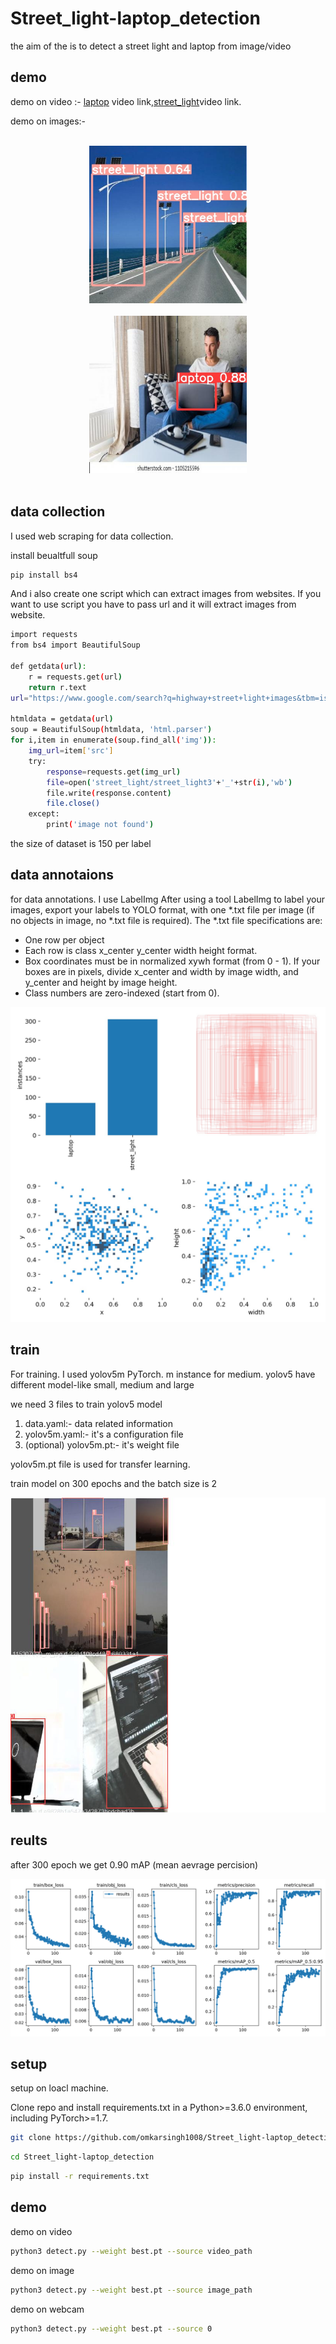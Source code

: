 # Street_light-laptop_detection

the aim of the is to detect a street light and laptop from image/video
## demo
demo on video :- [laptop](https://drive.google.com/file/d/1JYJ8wWcUNEL9pzmpdizlTx14MEXPQVTU/view?usp=sharing) video link,[street_light](https://drive.google.com/file/d/1EjPp3LqrsLYLiYqILxYw3lFYk1WG8QsF/view?usp=sharing)video link.

demo on images:-
</div>
  <br>
  <div align="center">
    <a >
        <img src="https://github.com/omkarsingh1008/Street_light-laptop_detection/blob/main/frp-pole-500x500_jpg.rf.a4bbe158c139722c37a90bf2b42a9f43.jpg" width="50%"/>
    </a>
    <img width="50%" />
    <a >
        <img src="https://github.com/omkarsingh1008/Street_light-laptop_detection/blob/main/young-attractive-man-sitting-on-260nw-1105215596_jpg.rf.082b88b3f994f2b030dd558c3b3c999c.jpg" width="50%"/>
    </a>
    <img width="50%" />
    </div>

## data collection

I used web scraping for data collection.

install beualtfull soup

```bash
pip install bs4
```
And i also create one script which can extract images from websites. If you want to use script you have to pass url and it will extract images from website.
```bash
import requests 
from bs4 import BeautifulSoup 
    
def getdata(url): 
    r = requests.get(url) 
    return r.text 
url="https://www.google.com/search?q=highway+street+light+images&tbm=isch&hl=en-GB&chips=q:highway+street+light,g_1:tall:KHeRz6WyyhM%3D,online_chips:roadway+lighting:dG4QW9kVQkM%3D&sa=X&ved=2ahUKEwjHpKDkwt_yAhVAidgFHZBzCQ4Q4lYoCHoECAEQIw&biw=1905&bih=881"

htmldata = getdata(url) 
soup = BeautifulSoup(htmldata, 'html.parser') 
for i,item in enumerate(soup.find_all('img')):
    img_url=item['src']
    try:
        response=requests.get(img_url)
        file=open('street_light/street_light3'+'_'+str(i),'wb')
        file.write(response.content)
        file.close()
    except:
        print('image not found')
```

the size of dataset is 150 per label

## data annotaions

for data annotations. I use LabelImg
After using a tool LabelImg to label your images, export your labels to YOLO format, with one *.txt file per image (if no objects in image, no *.txt file is required). The *.txt file specifications are:

* One row per object
* Each row is class x_center y_center width height format.
* Box coordinates must be in normalized xywh format (from 0 - 1). If your boxes are in pixels, divide x_center and width by image width, and y_center and height by image height.
* Class numbers are zero-indexed (start from 0).

![alt text](https://github.com/omkarsingh1008/Street_light-laptop_detection/blob/main/labels.jpg)

## train

For training. I used yolov5m PyTorch. m instance for medium.
yolov5 have different model-like small, medium and large 

we need 3 files to train yolov5 model

1. data.yaml:- data related information
2. yolov5m.yaml:- it's a configuration file
3. (optional) yolov5m.pt:- it's weight file

yolov5m.pt file is used for transfer learning.

train model on 300 epochs and the batch size is 2

![alt text](https://github.com/omkarsingh1008/Street_light-laptop_detection/blob/main/train_batch1.jpg)

## reults

after 300 epoch we get 0.90 mAP (mean aevrage percision)

![alt text](https://github.com/omkarsingh1008/Street_light-laptop_detection/blob/main/results.png)

## setup 

setup on loacl machine.

Clone repo and install requirements.txt in a Python>=3.6.0 environment, including PyTorch>=1.7.
```bash
git clone https://github.com/omkarsingh1008/Street_light-laptop_detection.git
```
```bash
cd Street_light-laptop_detection
```

```bash
pip install -r requirements.txt
```
## demo
demo on video

```bash
python3 detect.py --weight best.pt --source video_path
```
demo on image
```bash
python3 detect.py --weight best.pt --source image_path
```

demo on webcam
```bash
python3 detect.py --weight best.pt --source 0
```
